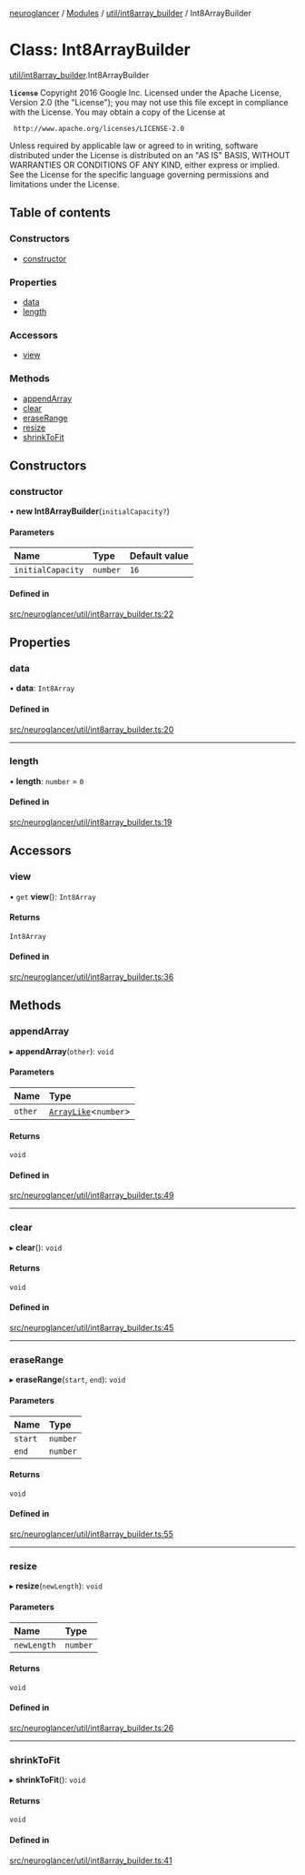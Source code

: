 [neuroglancer](../README.md) / [Modules](../modules.md) / [util/int8array\_builder](../modules/util_int8array_builder.md) / Int8ArrayBuilder

# Class: Int8ArrayBuilder

[util/int8array_builder](../modules/util_int8array_builder.md).Int8ArrayBuilder

**`license`**
Copyright 2016 Google Inc.
Licensed under the Apache License, Version 2.0 (the "License");
you may not use this file except in compliance with the License.
You may obtain a copy of the License at

     http://www.apache.org/licenses/LICENSE-2.0

Unless required by applicable law or agreed to in writing, software
distributed under the License is distributed on an "AS IS" BASIS,
WITHOUT WARRANTIES OR CONDITIONS OF ANY KIND, either express or implied.
See the License for the specific language governing permissions and
limitations under the License.

## Table of contents

### Constructors

- [constructor](util_int8array_builder.Int8ArrayBuilder.md#constructor)

### Properties

- [data](util_int8array_builder.Int8ArrayBuilder.md#data)
- [length](util_int8array_builder.Int8ArrayBuilder.md#length)

### Accessors

- [view](util_int8array_builder.Int8ArrayBuilder.md#view)

### Methods

- [appendArray](util_int8array_builder.Int8ArrayBuilder.md#appendarray)
- [clear](util_int8array_builder.Int8ArrayBuilder.md#clear)
- [eraseRange](util_int8array_builder.Int8ArrayBuilder.md#eraserange)
- [resize](util_int8array_builder.Int8ArrayBuilder.md#resize)
- [shrinkToFit](util_int8array_builder.Int8ArrayBuilder.md#shrinktofit)

## Constructors

### constructor

• **new Int8ArrayBuilder**(`initialCapacity?`)

#### Parameters

| Name | Type | Default value |
| :------ | :------ | :------ |
| `initialCapacity` | `number` | `16` |

#### Defined in

[src/neuroglancer/util/int8array_builder.ts:22](https://github.com/ActiveBrainAtlas2/neuroglancer/blob/1beb5d34/src/neuroglancer/util/int8array_builder.ts#L22)

## Properties

### data

• **data**: `Int8Array`

#### Defined in

[src/neuroglancer/util/int8array_builder.ts:20](https://github.com/ActiveBrainAtlas2/neuroglancer/blob/1beb5d34/src/neuroglancer/util/int8array_builder.ts#L20)

___

### length

• **length**: `number` = `0`

#### Defined in

[src/neuroglancer/util/int8array_builder.ts:19](https://github.com/ActiveBrainAtlas2/neuroglancer/blob/1beb5d34/src/neuroglancer/util/int8array_builder.ts#L19)

## Accessors

### view

• `get` **view**(): `Int8Array`

#### Returns

`Int8Array`

#### Defined in

[src/neuroglancer/util/int8array_builder.ts:36](https://github.com/ActiveBrainAtlas2/neuroglancer/blob/1beb5d34/src/neuroglancer/util/int8array_builder.ts#L36)

## Methods

### appendArray

▸ **appendArray**(`other`): `void`

#### Parameters

| Name | Type |
| :------ | :------ |
| `other` | [`ArrayLike`](../interfaces/async_computation_encode_compressed_segmentation_request._internal_.ArrayLike.md)<`number`\> |

#### Returns

`void`

#### Defined in

[src/neuroglancer/util/int8array_builder.ts:49](https://github.com/ActiveBrainAtlas2/neuroglancer/blob/1beb5d34/src/neuroglancer/util/int8array_builder.ts#L49)

___

### clear

▸ **clear**(): `void`

#### Returns

`void`

#### Defined in

[src/neuroglancer/util/int8array_builder.ts:45](https://github.com/ActiveBrainAtlas2/neuroglancer/blob/1beb5d34/src/neuroglancer/util/int8array_builder.ts#L45)

___

### eraseRange

▸ **eraseRange**(`start`, `end`): `void`

#### Parameters

| Name | Type |
| :------ | :------ |
| `start` | `number` |
| `end` | `number` |

#### Returns

`void`

#### Defined in

[src/neuroglancer/util/int8array_builder.ts:55](https://github.com/ActiveBrainAtlas2/neuroglancer/blob/1beb5d34/src/neuroglancer/util/int8array_builder.ts#L55)

___

### resize

▸ **resize**(`newLength`): `void`

#### Parameters

| Name | Type |
| :------ | :------ |
| `newLength` | `number` |

#### Returns

`void`

#### Defined in

[src/neuroglancer/util/int8array_builder.ts:26](https://github.com/ActiveBrainAtlas2/neuroglancer/blob/1beb5d34/src/neuroglancer/util/int8array_builder.ts#L26)

___

### shrinkToFit

▸ **shrinkToFit**(): `void`

#### Returns

`void`

#### Defined in

[src/neuroglancer/util/int8array_builder.ts:41](https://github.com/ActiveBrainAtlas2/neuroglancer/blob/1beb5d34/src/neuroglancer/util/int8array_builder.ts#L41)
